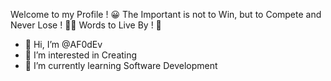 Welcome to my Profile ! 😀 The Important is not to Win, but to Compete and Never Lose ! 💪🏼 Words to Live By ! 🎯
- 👋 Hi, I’m @AF0dEv
- 👀 I’m interested in Creating
- 🌱 I’m currently learning Software Development




